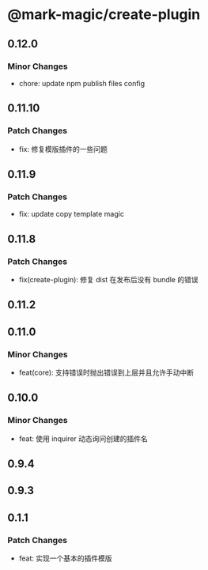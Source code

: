 # @mark-magic/create-plugin

## 0.12.0

### Minor Changes

- chore: update npm publish files config

## 0.11.10

### Patch Changes

- fix: 修复模版插件的一些问题

## 0.11.9

### Patch Changes

- fix: update copy template magic

## 0.11.8

### Patch Changes

- fix(create-plugin): 修复 dist 在发布后没有 bundle 的错误

## 0.11.2

## 0.11.0

### Minor Changes

- feat(core): 支持错误时抛出错误到上层并且允许手动中断

## 0.10.0

### Minor Changes

- feat: 使用 inquirer 动态询问创建的插件名

## 0.9.4

## 0.9.3

## 0.1.1

### Patch Changes

- feat: 实现一个基本的插件模版
